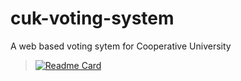 # cuk-voting-system
A web based voting sytem for Cooperative University
>[![Readme Card](https://github-readme-stats.vercel.app/api/pin/?username=butasi&repo=github-readme-stats)](https://github.com/butasi/github-readme-stats)
